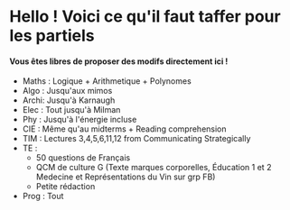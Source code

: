 # Hello ! Voici ce qu'il faut taffer pour les partiels
#### Vous êtes libres de proposer des modifs directement ici !

* Maths : Logique + Arithmetique + Polynomes
* Algo : Jusqu'aux mimos
* Archi: Jusqu'à Karnaugh
* Elec : Tout jusqu'à Milman
* Phy  : Jusqu'à l'énergie incluse
* CIE  : Même qu'au midterms + Reading comprehension
* TIM  : Lectures 3,4,5,6,11,12 from Communicating Strategically         
* TE   :
  * 50 questions de Français
  * QCM de culture G (Texte marques corporelles, Éducation 1 et 2 Medecine et Représentations du Vin sur grp FB)
  * Petite rédaction
* Prog : Tout 

